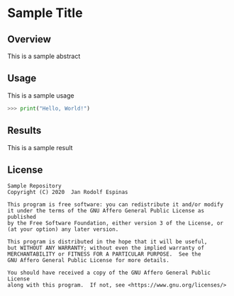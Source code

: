 Sample Title
===

## Overview
This is a sample abstract

## Usage
This is a sample usage
```python
>>> print("Hello, World!")
```

## Results
This is a sample result

## License
    Sample Repository
    Copyright (C) 2020  Jan Rodolf Espinas

    This program is free software: you can redistribute it and/or modify
    it under the terms of the GNU Affero General Public License as published
    by the Free Software Foundation, either version 3 of the License, or
    (at your option) any later version.

    This program is distributed in the hope that it will be useful,
    but WITHOUT ANY WARRANTY; without even the implied warranty of
    MERCHANTABILITY or FITNESS FOR A PARTICULAR PURPOSE.  See the
    GNU Affero General Public License for more details.

    You should have received a copy of the GNU Affero General Public License
    along with this program.  If not, see <https://www.gnu.org/licenses/>
